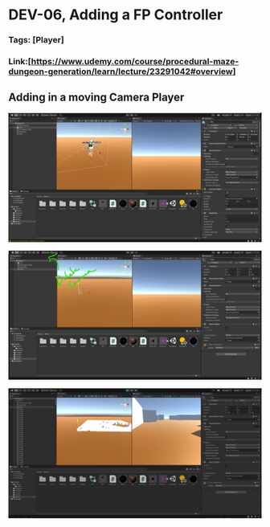 # DEV-06, Adding a FP Controller
### Tags: [Player]
### Link:[<https://www.udemy.com/course/procedural-maze-dungeon-generation/learn/lecture/23291042#overview>]

## Adding in a moving Camera Player
![](../images/DEV-06/DEV-06-A1.png)

![](../images/DEV-06/DEV-06-A2.png)

![](../images/DEV-06/DEV-06-A3.png)
